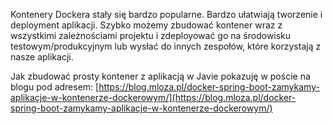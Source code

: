 Kontenery Dockera stały się bardzo popularne. Bardzo ułatwiają tworzenie i deployment aplikacji. Szybko możemy zbudować kontener wraz z wszystkimi zależnościami projektu i zdeployować go na środowisku testowym/produkcyjnym lub wysłać do innych zespołów, które korzystają z nasze aplikacji.

Jak zbudować prosty kontener z aplikacją w Javie pokazuję w poście na blogu pod adresem: [https://blog.mloza.pl/docker-spring-boot-zamykamy-aplikacje-w-kontenerze-dockerowym/](https://blog.mloza.pl/docker-spring-boot-zamykamy-aplikacje-w-kontenerze-dockerowym/)